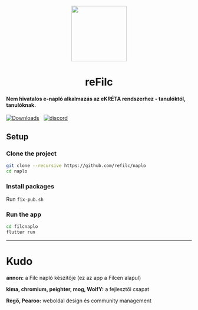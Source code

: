 <p align=center>
  <img src="https://media.discordapp.net/attachments/1111727410677825596/1111790518964326510/reFilc_Logo2.png?width=671&height=671" width=150>
  <h1 align=center><b>reFilc</b></h1>
</p>

#### Nem hivatalos e-napló alkalmazás az eKRÉTA rendszerhez - tanulóktól, tanulóknak.

[![Downloads](https://img.shields.io/github/downloads-pre/refilc/naplo/latest/total?color=%23&label=Downloads&logo=github&sort=semver)](https://github.com/refilc/naplo/releases) &nbsp; [![discord](https://img.shields.io/discord/1111649116020285532?label=Discord)](http://dc.refilc.hu)

## Setup

### Clone the project

```sh
git clone --recursive https://github.com/refilc/naplo
cd naplo
```

### Install packages

Run `fix-pub.sh`

### Run the app

```sh
cd filcnaplo
flutter run
```

-------

# Kudo

**annon:** a Filc napló készítője (ez az app a Filcen alapul)

**kima, chromium, peighter, mog, WolfY:** a fejlesztői csapat

**Regő, Pearoo:** weboldal design és community management 

